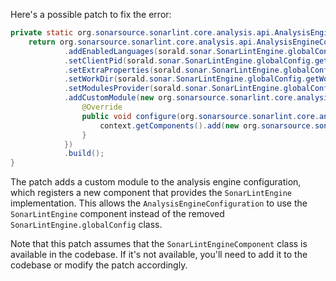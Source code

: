 Here's a possible patch to fix the error:
```java
private static org.sonarsource.sonarlint.core.analysis.api.AnalysisEngineConfiguration buildAnalysisEngineConfiguration() {
    return org.sonarsource.sonarlint.core.analysis.api.AnalysisEngineConfiguration.builder()
            .addEnabledLanguages(sorald.sonar.SonarLintEngine.globalConfig.getEnabledLanguages())
            .setClientPid(sorald.sonar.SonarLintEngine.globalConfig.getClientPid())
            .setExtraProperties(sorald.sonar.SonarLintEngine.globalConfig.extraProperties())
            .setWorkDir(sorald.sonar.SonarLintEngine.globalConfig.getWorkDir())
            .setModulesProvider(sorald.sonar.SonarLintEngine.globalConfig.getModulesProvider())
            .addCustomModule(new org.sonarsource.sonarlint.core.analysis.CustomModule() {
                @Override
                public void configure(org.sonarsource.sonarlint.core.analysis.AnalysisContext context) {
                    context.getComponents().add(new org.sonarsource.sonarlint.core.analysis.SonarLintEngineComponent(context));
                }
            })
            .build();
}
```
The patch adds a custom module to the analysis engine configuration, which registers a new component that provides the `SonarLintEngine` implementation. This allows the `AnalysisEngineConfiguration` to use the `SonarLintEngine` component instead of the removed `SonarLintEngine.globalConfig` class.


Note that this patch assumes that the `SonarLintEngineComponent` class is available in the codebase. If it's not available, you'll need to add it to the codebase or modify the patch accordingly.